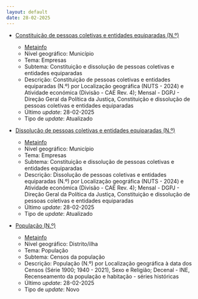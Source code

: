 ```yaml
---
layout: default
date: 28-02-2025
---
```

* [Constituição de pessoas coletivas e entidades equiparadas (N.º)](https://www.ine.pt/xportal/xmain?xpid=INE&xpgid=ine_indicadores&indOcorrCod=0014364&contexto=bd&selTab=tab2)
  * [Metainfo](https://www.ine.pt/bddXplorer/htdocs/minfo.jsp?var_cd=0014364&lingua=PT)
  * Nível geográfico: Município
  * Tema: Empresas
  * Subtema: Constituição e dissolução de pessoas coletivas e entidades equiparadas
  * Descrição: Constituição de pessoas coletivas e entidades equiparadas (N.º) por Localização geográfica (NUTS - 2024) e Atividade económica (Divisão - CAE Rev. 4); Mensal - DGPJ - Direção Geral da Política da Justiça, Constituição e dissolução de pessoas coletivas e entidades equiparadas
  * Último _update_: 28-02-2025
  * Tipo de _update_: Atualizado

* [Dissolução de pessoas coletivas e entidades equiparadas (N.º)](https://www.ine.pt/xportal/xmain?xpid=INE&xpgid=ine_indicadores&indOcorrCod=0014365&contexto=bd&selTab=tab2)
  * [Metainfo](https://www.ine.pt/bddXplorer/htdocs/minfo.jsp?var_cd=0014365&lingua=PT)
  * Nível geográfico: Município
  * Tema: Empresas
  * Subtema: Constituição e dissolução de pessoas coletivas e entidades equiparadas
  * Descrição: Dissolução de pessoas coletivas e entidades equiparadas (N.º) por Localização geográfica (NUTS - 2024) e Atividade económica (Divisão - CAE Rev. 4); Mensal - DGPJ - Direção Geral da Política da Justiça, Constituição e dissolução de pessoas coletivas e entidades equiparadas
  * Último _update_: 28-02-2025
  * Tipo de _update_: Atualizado

* [População (N.º)](https://www.ine.pt/xportal/xmain?xpid=INE&xpgid=ine_indicadores&indOcorrCod=0014361&contexto=bd&selTab=tab2)
  * [Metainfo](https://www.ine.pt/bddXplorer/htdocs/minfo.jsp?var_cd=0014361&lingua=PT)
  * Nível geográfico: Distrito/ilha
  * Tema: População
  * Subtema: Censos da população
  * Descrição: População (N.º) por Localização geográfica à data dos Censos (Série 1900; 1940 - 2021), Sexo e Religião; Decenal - INE, Recenseamento da população e habitação - séries históricas
  * Último _update_: 28-02-2025
  * Tipo de _update_: Novo

